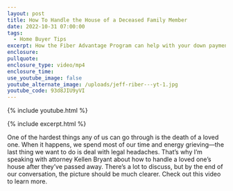 ```yaml
---
layout: post
title: How To Handle the House of a Deceased Family Member
date: 2022-10-31 07:00:00
tags:
  - Home Buyer Tips
excerpt: How the Fiber Advantage Program can help with your down payment.
enclosure:
pullquote:
enclosure_type: video/mp4
enclosure_time:
use_youtube_image: false
youtube_alternate_image: /uploads/jeff-riber---yt-1.jpg
youtube_code: 93d8JIU9yVI
---
```

{% include youtube.html %}

{% include excerpt.html %}

One of the hardest things any of us can go through is the death of a loved one. When it happens, we spend most of our time and energy grieving—the last thing we want to do is deal with legal headaches. That’s why I’m speaking with attorney Kellen Bryant about how to handle a loved one’s house after they’ve passed away. There’s a lot to discuss, but by the end of our conversation, the picture should be much clearer. Check out this video to learn more.